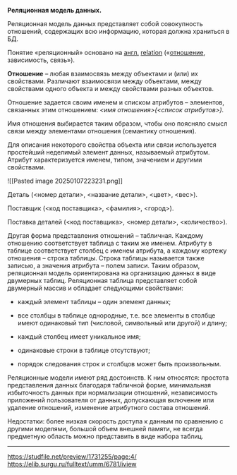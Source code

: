 **Реляционная модель данных.**

Реляционная модель данных представляет собой совокупность отношений, содержащих всю информацию, которая должна храниться в БД.

Понятие «реляционный» основано на [англ.](https://ru.wikipedia.org/wiki/%D0%90%D0%BD%D0%B3%D0%BB%D0%B8%D0%B9%D1%81%D0%BA%D0%B8%D0%B9_%D1%8F%D0%B7%D1%8B%D0%BA "Английский язык") [relation](https://ru.wiktionary.org/wiki/relation#%D0%90%D0%BD%D0%B3%D0%BB%D0%B8%D0%B9%D1%81%D0%BA%D0%B8%D0%B9 "wikt:relation") («[отношение](https://ru.wikipedia.org/wiki/%D0%9E%D1%82%D0%BD%D0%BE%D1%88%D0%B5%D0%BD%D0%B8%D0%B5_(%D1%80%D0%B5%D0%BB%D1%8F%D1%86%D0%B8%D0%BE%D0%BD%D0%BD%D0%B0%D1%8F_%D0%BC%D0%BE%D0%B4%D0%B5%D0%BB%D1%8C) "Отношение (реляционная модель)"), зависимость, связь»).

**Отношение** – любая взаимосвязь между объектами и (или) их свойствами. Различают взаимосвязи между объектами, между свойствами одного объекта и между свойствами разных объектов.

Отношение задается своим именем и списком атрибутов – элементов, связанных этим отношением: _<имя отношения>(<список атрибутов>)._

Имя отношения выбирается таким образом, чтобы оно поясняло смысл связи между элементами отношения (семантику отношения).

Для описания некоторого свойства объекта или связи используется простейший неделимый элемент данных, называемый атрибутом. Атрибут характеризуется именем, типом, значением и другими свойствами.

![[Pasted image 20250107223231.png]]

Деталь (<номер детали>, <название детали>, <цвет>, <вес>).

Поставщик (<код поставщика>, <фамилия>, <город>).

Поставка деталей (<код поставщика>, <номер детали>, <количество>).

Другая форма представления отношений – табличная. Каждому отношению соответствует таблица с таким же именем. Атрибуту в таблице соответствует столбец с именем атрибута, а каждому кортежу отношения – строка таблицы. Строка таблицы называется также записью, а значения атрибута – полем записи. Таким образом, реляционная модель ориентирована на организацию данных в виде двумерных таблиц. Реляционная таблица представляет собой двумерный массив и обладает следующими свойствами:

- каждый элемент таблицы – один элемент данных;
    
- все столбцы в таблице однородные, т.е. все элементы в столбце имеют одинаковый тип (числовой, символьный или другой) и длину;
    
- каждый столбец имеет уникальное имя;
    
- одинаковые строки в таблице отсутствуют;
    
- порядок следования строк и столбцов может быть произвольным.
    

Реляционные модели имеют ряд достоинств. К ним относятся: простота представления данных благодаря табличной форме, минимальная избыточность данных при нормализации отношений, независимость приложений пользователя от данных, допускающая включение или удаление отношений, изменение атрибутного состава отношений.

Недостатки: более низкая скорость доступа к данным по сравнению с другими моделями, большой объем внешней памяти, не всегда предметную область можно представить в виде набора таблиц.

---
https://studfile.net/preview/1731255/page:4/
https://elib.surgu.ru/fulltext/umm/6781/iview